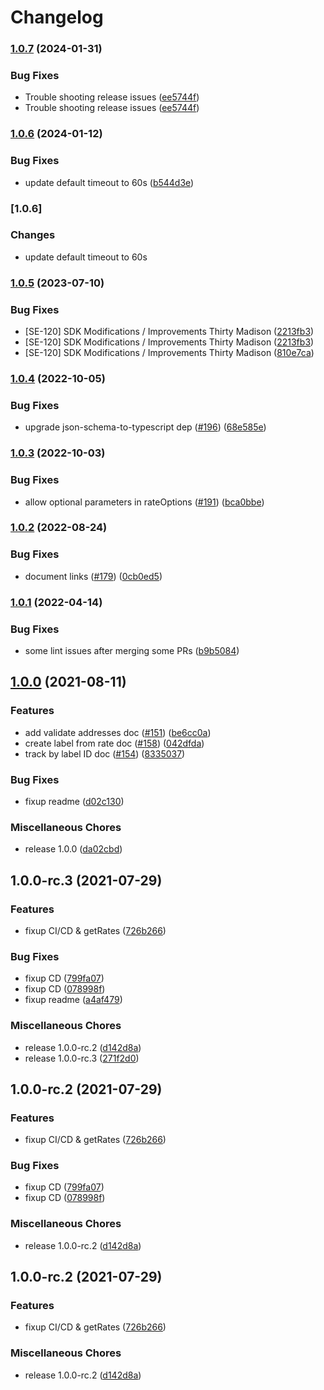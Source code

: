 # Changelog

### [1.0.7](https://www.github.com/ShipEngine/shipengine-js/compare/v1.0.6...v1.0.7) (2024-01-31)


### Bug Fixes

* Trouble shooting release issues ([ee5744f](https://www.github.com/ShipEngine/shipengine-js/commit/ee5744f9f1535226c27c4f8a3bb015f25bb357ff))
* Trouble shooting release issues ([ee5744f](https://www.github.com/ShipEngine/shipengine-js/commit/ee5744f9f1535226c27c4f8a3bb015f25bb357ff))

### [1.0.6](https://www.github.com/ShipEngine/shipengine-js/compare/v1.0.5...v1.0.6) (2024-01-12)


### Bug Fixes

* update default timeout to 60s ([b544d3e](https://www.github.com/ShipEngine/shipengine-js/commit/b544d3e5a1c07605588c81dba66326dabc892b98))

### [1.0.6]

### Changes

* update default timeout to 60s

### [1.0.5](https://www.github.com/ShipEngine/shipengine-js/compare/v1.0.4...v1.0.5) (2023-07-10)


### Bug Fixes

* [SE-120] SDK Modifications / Improvements Thirty Madison ([2213fb3](https://www.github.com/ShipEngine/shipengine-js/commit/2213fb3382fe12f0d443e030c1344e370663869c))
* [SE-120] SDK Modifications / Improvements Thirty Madison ([2213fb3](https://www.github.com/ShipEngine/shipengine-js/commit/2213fb3382fe12f0d443e030c1344e370663869c))
* [SE-120] SDK Modifications / Improvements Thirty Madison ([810e7ca](https://www.github.com/ShipEngine/shipengine-js/commit/810e7ca1c4e855fb008439664e13507d5ac568e5))

### [1.0.4](https://www.github.com/ShipEngine/shipengine-js/compare/v1.0.3...v1.0.4) (2022-10-05)


### Bug Fixes

* upgrade json-schema-to-typescript dep ([#196](https://www.github.com/ShipEngine/shipengine-js/issues/196)) ([68e585e](https://www.github.com/ShipEngine/shipengine-js/commit/68e585ed7b82c09636f06cbe441ae5d231bde04c))

### [1.0.3](https://www.github.com/ShipEngine/shipengine-js/compare/v1.0.2...v1.0.3) (2022-10-03)


### Bug Fixes

* allow optional parameters in rateOptions ([#191](https://www.github.com/ShipEngine/shipengine-js/issues/191)) ([bca0bbe](https://www.github.com/ShipEngine/shipengine-js/commit/bca0bbe2ba1c82c2f224a724d4a01d7d2e71b94c))

### [1.0.2](https://www.github.com/ShipEngine/shipengine-js/compare/v1.0.1...v1.0.2) (2022-08-24)


### Bug Fixes

* document links ([#179](https://www.github.com/ShipEngine/shipengine-js/issues/179)) ([0cb0ed5](https://www.github.com/ShipEngine/shipengine-js/commit/0cb0ed57de033b33da8b2b43f5f3af74eb5df9be))

### [1.0.1](https://www.github.com/ShipEngine/shipengine-js/compare/v1.0.0...v1.0.1) (2022-04-14)


### Bug Fixes

* some lint issues after merging some PRs ([b9b5084](https://www.github.com/ShipEngine/shipengine-js/commit/b9b5084518be26e6ec50375341b6ab0ff80e9083))

## [1.0.0](https://www.github.com/ShipEngine/shipengine-js/compare/v1.0.0-rc.3...v1.0.0) (2021-08-11)


### Features

* add validate addresses doc ([#151](https://www.github.com/ShipEngine/shipengine-js/issues/151)) ([be6cc0a](https://www.github.com/ShipEngine/shipengine-js/commit/be6cc0a452a7d14b0ae3cdf087c621b651616261))
* create label from rate doc ([#158](https://www.github.com/ShipEngine/shipengine-js/issues/158)) ([042dfda](https://www.github.com/ShipEngine/shipengine-js/commit/042dfdaec6fc79f16e36f71ef914f3104e950393))
* track by label ID doc ([#154](https://www.github.com/ShipEngine/shipengine-js/issues/154)) ([8335037](https://www.github.com/ShipEngine/shipengine-js/commit/8335037fe904d1c94fc20f9920e5f9602a8fcb9f))


### Bug Fixes

* fixup readme ([d02c130](https://www.github.com/ShipEngine/shipengine-js/commit/d02c130b31c20604fc528cf0e87055e65c72dffa))


### Miscellaneous Chores

* release 1.0.0 ([da02cbd](https://www.github.com/ShipEngine/shipengine-js/commit/da02cbda8ac66c0778f77d6370f6aaac240241d4))

## 1.0.0-rc.3 (2021-07-29)


### Features

* fixup CI/CD & getRates ([726b266](https://www.github.com/ShipEngine/shipengine-js/commit/726b26649e166e1b2cb305c169379ec097314e61))


### Bug Fixes

* fixup CD ([799fa07](https://www.github.com/ShipEngine/shipengine-js/commit/799fa0714f838daeefa9646a6736397a9793b6c6))
* fixup CD ([078998f](https://www.github.com/ShipEngine/shipengine-js/commit/078998f159a260a57c7af68e377118d9a3264c93))
* fixup readme ([a4af479](https://www.github.com/ShipEngine/shipengine-js/commit/a4af479855a87804c332cf0187ca2610cbbcf48e))


### Miscellaneous Chores

* release 1.0.0-rc.2 ([d142d8a](https://www.github.com/ShipEngine/shipengine-js/commit/d142d8a73b2c6e5c28cb756efd05b24514fa8b6d))
* release 1.0.0-rc.3 ([271f2d0](https://www.github.com/ShipEngine/shipengine-js/commit/271f2d04950cb791341da1ed40c6e01faa6ea46c))

## 1.0.0-rc.2 (2021-07-29)


### Features

* fixup CI/CD & getRates ([726b266](https://www.github.com/ShipEngine/shipengine-js/commit/726b26649e166e1b2cb305c169379ec097314e61))


### Bug Fixes

* fixup CD ([799fa07](https://www.github.com/ShipEngine/shipengine-js/commit/799fa0714f838daeefa9646a6736397a9793b6c6))
* fixup CD ([078998f](https://www.github.com/ShipEngine/shipengine-js/commit/078998f159a260a57c7af68e377118d9a3264c93))


### Miscellaneous Chores

* release 1.0.0-rc.2 ([d142d8a](https://www.github.com/ShipEngine/shipengine-js/commit/d142d8a73b2c6e5c28cb756efd05b24514fa8b6d))

## 1.0.0-rc.2 (2021-07-29)


### Features

* fixup CI/CD & getRates ([726b266](https://www.github.com/ShipEngine/shipengine-js/commit/726b26649e166e1b2cb305c169379ec097314e61))


### Miscellaneous Chores

* release 1.0.0-rc.2 ([d142d8a](https://www.github.com/ShipEngine/shipengine-js/commit/d142d8a73b2c6e5c28cb756efd05b24514fa8b6d))
